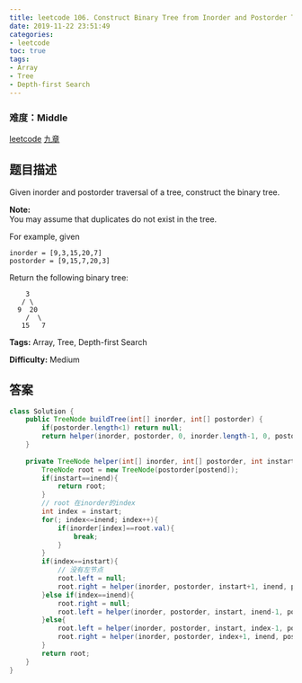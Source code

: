 ```yaml
---
title: leetcode 106. Construct Binary Tree from Inorder and Postorder Traversal
date: 2019-11-22 23:51:49
categories:
- leetcode
toc: true
tags:
- Array
- Tree
- Depth-first Search
---
```

### 难度：Middle

<a href="https://leetcode.com/problems/construct-binary-tree-from-inorder-and-postorder-traversal/">leetcode</a>
<a href="https://www.jiuzhang.com/solution/construct-binary-tree-from-inorder-and-postorder-traversal/">九章</a>
## 题目描述
Given inorder and postorder traversal of a tree, construct the binary tree.

**Note:**  
You may assume that duplicates do not exist in the tree.

For example, given
        
    inorder = [9,3,15,20,7]
    postorder = [9,15,7,20,3]

Return the following binary tree:
        
        3
       / \
      9  20
        /  \
       15   7
    


**Tags:** Array, Tree, Depth-first Search

**Difficulty:** Medium
## 答案
<!--more-->
```java
class Solution {
    public TreeNode buildTree(int[] inorder, int[] postorder) {
        if(postorder.length<1) return null;
        return helper(inorder, postorder, 0, inorder.length-1, 0, postorder.length-1);
    }
    
    private TreeNode helper(int[] inorder, int[] postorder, int instart, int inend, int poststart, int postend){
        TreeNode root = new TreeNode(postorder[postend]);
        if(instart==inend){
            return root;
        }
        // root 在inorder的index
        int index = instart;
        for(; index<=inend; index++){
            if(inorder[index]==root.val){
                break;
            }
        }
        if(index==instart){
            // 没有左节点
            root.left = null;
            root.right = helper(inorder, postorder, instart+1, inend, poststart, postend-1);
        }else if(index==inend){
            root.right = null;
            root.left = helper(inorder, postorder, instart, inend-1, poststart, postend-1);
        }else{
            root.left = helper(inorder, postorder, instart, index-1, poststart, poststart+index-instart-1);
            root.right = helper(inorder, postorder, index+1, inend, poststart+index-instart, postend-1);
        }
        return root;
    }
}
```
